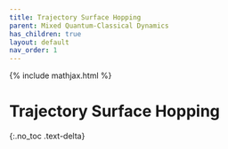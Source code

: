 ```yaml
---
title: Trajectory Surface Hopping
parent: Mixed Quantum-Classical Dynamics
has_children: true
layout: default
nav_order: 1
---
```

{% include mathjax.html %}

# Trajectory Surface Hopping<!--\label{sec:trajectory_surface_hopping}-->

{:.no_toc .text-delta}
